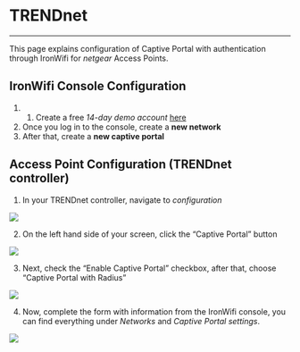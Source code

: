 # **TRENDnet** 
- - - -

This page explains configuration of Captive Portal with authentication through IronWifi for *netgear* Access Points.

## IronWifi Console Configuration
1. 1. Create a free *14-day demo account*  [here](https://console.ironwifi.com/register) 
2. Once you log in to the console, create a **new network**
3. After that, create a **new captive portal**

## Access Point Configuration (TRENDnet controller)
1. In your TRENDnet controller, navigate to _configuration_

![](https://raw.githubusercontent.com/IronWifi/docs/master/configuration-guides/trendnet/trendnet1.png)

2. On the left hand side of your screen, click the “Captive Portal” button

![](https://raw.githubusercontent.com/IronWifi/docs/master/configuration-guides/trendnet/trendnet2.png)

3. Next, check the “Enable Captive Portal” checkbox, after that, choose “Captive Portal with Radius”

![](https://raw.githubusercontent.com/IronWifi/docs/master/configuration-guides/trendnet/trendnet3.png)

4. Now, complete the form with information from the IronWifi console, you can find everything under *Networks* and *Captive Portal settings*.

![](https://raw.githubusercontent.com/IronWifi/docs/master/configuration-guides/trendnet/trendnet4.png)
